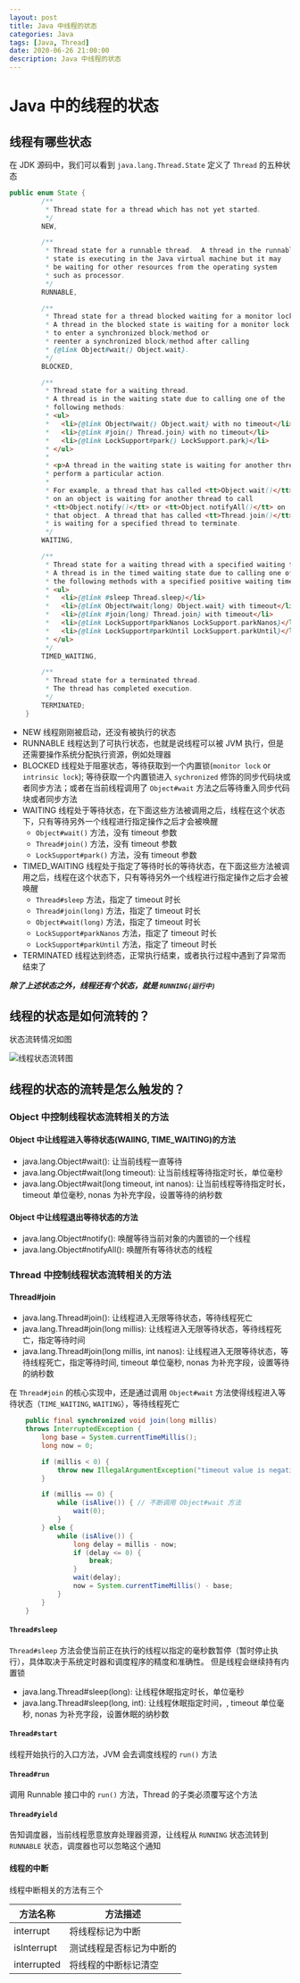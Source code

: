```yaml
---
layout: post
title: Java 中线程的状态
categories: Java
tags: [Java, Thread]
date: 2020-06-26 21:00:00
description: Java 中线程的状态
---
```


# Java 中的线程的状态

## 线程有哪些状态

在 JDK 源码中，我们可以看到 `java.lang.Thread.State` 定义了 `Thread` 的五种状态

```java
public enum State {
        /**
         * Thread state for a thread which has not yet started.
         */
        NEW,

        /**
         * Thread state for a runnable thread.  A thread in the runnable
         * state is executing in the Java virtual machine but it may
         * be waiting for other resources from the operating system
         * such as processor.
         */
        RUNNABLE,

        /**
         * Thread state for a thread blocked waiting for a monitor lock.
         * A thread in the blocked state is waiting for a monitor lock
         * to enter a synchronized block/method or
         * reenter a synchronized block/method after calling
         * {@link Object#wait() Object.wait}.
         */
        BLOCKED,

        /**
         * Thread state for a waiting thread.
         * A thread is in the waiting state due to calling one of the
         * following methods:
         * <ul>
         *   <li>{@link Object#wait() Object.wait} with no timeout</li>
         *   <li>{@link #join() Thread.join} with no timeout</li>
         *   <li>{@link LockSupport#park() LockSupport.park}</li>
         * </ul>
         *
         * <p>A thread in the waiting state is waiting for another thread to
         * perform a particular action.
         *
         * For example, a thread that has called <tt>Object.wait()</tt>
         * on an object is waiting for another thread to call
         * <tt>Object.notify()</tt> or <tt>Object.notifyAll()</tt> on
         * that object. A thread that has called <tt>Thread.join()</tt>
         * is waiting for a specified thread to terminate.
         */
        WAITING,

        /**
         * Thread state for a waiting thread with a specified waiting time.
         * A thread is in the timed waiting state due to calling one of
         * the following methods with a specified positive waiting time:
         * <ul>
         *   <li>{@link #sleep Thread.sleep}</li>
         *   <li>{@link Object#wait(long) Object.wait} with timeout</li>
         *   <li>{@link #join(long) Thread.join} with timeout</li>
         *   <li>{@link LockSupport#parkNanos LockSupport.parkNanos}</li>
         *   <li>{@link LockSupport#parkUntil LockSupport.parkUntil}</li>
         * </ul>
         */
        TIMED_WAITING,

        /**
         * Thread state for a terminated thread.
         * The thread has completed execution.
         */
        TERMINATED;
    }
```

- NEW
    线程刚刚被启动，还没有被执行的状态
- RUNNABLE
    线程达到了可执行状态，也就是说线程可以被 JVM 执行，但是还需要操作系统分配执行资源，例如处理器
- BLOCKED
    线程处于阻塞状态，等待获取到一个内置锁(`monitor lock` or `intrinsic lock`); 等待获取一个内置锁进入 `sychronized` 修饰的同步代码块或者同步方法；或者在当前线程调用了 `Object#wait` 方法之后等待重入同步代码块或者同步方法
- WAITING
    线程处于等待状态，在下面这些方法被调用之后，线程在这个状态下，只有等待另外一个线程进行指定操作之后才会被唤醒
    - `Object#wait()` 方法，没有 timeout 参数
    - `Thread#join()` 方法，没有 timeout 参数
    - `LockSupport#park()`  方法，没有 timeout 参数
- TIMED_WAITING
    线程处于指定了等待时长的等待状态，在下面这些方法被调用之后，线程在这个状态下，只有等待另外一个线程进行指定操作之后才会被唤醒
    - `Thread#sleep` 方法，指定了 timeout 时长
    - `Thread#join(long)` 方法，指定了 timeout 时长
    - `Object#wait(long)` 方法，指定了 timeout 时长
    - `LockSupport#parkNanos` 方法，指定了 timeout 时长
    - `LockSupport#parkUntil` 方法，指定了 timeout 时长
-  TERMINATED
    线程达到终态，正常执行结束，或者执行过程中遇到了异常而结束了

***除了上述状态之外，线程还有个状态，就是 `RUNNING(运行中)`***

## 线程的状态是如何流转的？

状态流转情况如图

![线程状态流转图](/assets/picture/thread.state.flow.png "线程状态流转图")

## 线程的状态的流转是怎么触发的？

### Object 中控制线程状态流转相关的方法

#### Object 中让线程进入等待状态(WAIING, TIME_WAITING)的方法
- java.lang.Object#wait(): 让当前线程一直等待
- java.lang.Object#wait(long timeout): 让当前线程等待指定时长，单位毫秒
- java.lang.Object#wait(long timeout, int nanos): 让当前线程等待指定时长，timeout 单位毫秒, nonas 为补充字段，设置等待的纳秒数

#### Object 中让线程退出等待状态的方法

- java.lang.Object#notify(): 唤醒等待当前对象的内置锁的一个线程
- java.lang.Object#notifyAll(): 唤醒所有等待状态的线程

### Thread 中控制线程状态流转相关的方法

#### Thread#join

- java.lang.Thread#join(): 让线程进入无限等待状态，等待线程死亡
- java.lang.Thread#join(long millis): 让线程进入无限等待状态，等待线程死亡，指定等待时间
- java.lang.Thread#join(long millis, int nanos): 让线程进入无限等待状态，等待线程死亡，指定等待时间, timeout 单位毫秒, nonas 为补充字段，设置等待的纳秒数

在 `Thread#join` 的核心实现中，还是通过调用 `Object#wait` 方法使得线程进入等待状态（`TIME_WAITING`, `WAITING`），等待线程死亡
```java
    public final synchronized void join(long millis)
    throws InterruptedException {
        long base = System.currentTimeMillis();
        long now = 0;

        if (millis < 0) {
            throw new IllegalArgumentException("timeout value is negative");
        }

        if (millis == 0) {
            while (isAlive()) { // 不断调用 Object#wait 方法
                wait(0);  
            }
        } else {
            while (isAlive()) {
                long delay = millis - now;
                if (delay <= 0) {
                    break;
                }
                wait(delay);
                now = System.currentTimeMillis() - base;
            }
        }
    }
```

#### `Thread#sleep`

`Thread#sleep` 方法会使当前正在执行的线程以指定的毫秒数暂停（暂时停止执行），具体取决于系统定时器和调度程序的精度和准确性。
但是线程会继续持有内置锁

- java.lang.Thread#sleep(long): 让线程休眠指定时长，单位毫秒
- java.lang.Thread#sleep(long, int): 让线程休眠指定时间，, timeout 单位毫秒, nonas 为补充字段，设置休眠的纳秒数

#### `Thread#start`

线程开始执行的入口方法，JVM 会去调度线程的 `run()` 方法

#### `Thread#run`

调用 Runnable 接口中的 `run()` 方法，Thread 的子类必须覆写这个方法

#### `Thread#yield`

告知调度器，当前线程愿意放弃处理器资源，让线程从 `RUNNING` 状态流转到 `RUNNABLE` 状态，调度器也可以忽略这个通知

#### 线程的中断 

线程中断相关的方法有三个

|方法名称|方法描述|
|-|-|
| interrupt | 将线程标记为中断 |
| isInterrupt | 测试线程是否标记为中断的 |
| interrupted | 将线程的中断标记清空 |